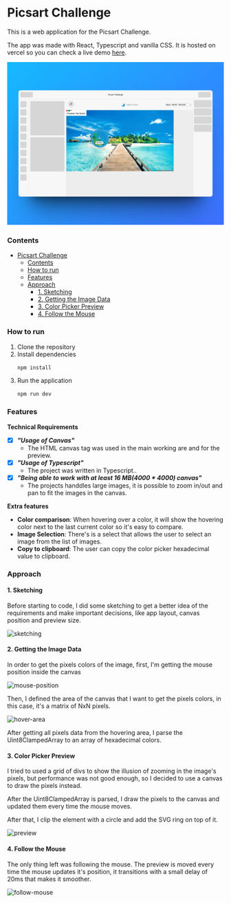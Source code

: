 # Picsart Challenge

This is a web application for the Picsart Challenge.

The app was made with React, Typescript and vanilla CSS. It is hosted on vercel so you can check a live demo [here](https://picsart-challenge.vercel.app/).

![sketching](./public/docs/shot.png)

### Contents
- [Picsart Challenge](#picsart-challenge)
    - [Contents](#contents)
    - [How to run](#how-to-run)
    - [Features](#features)
    - [Approach](#approach)
      - [1. Sketching](#1-sketching)
      - [2. Getting the Image Data](#2-getting-the-image-data)
      - [3. Color Picker Preview](#3-color-picker-preview)
      - [4. Follow the Mouse](#4-follow-the-mouse)

### How to run

1. Clone the repository
2. Install dependencies
   ```sh
   npm install
   ```
3. Run the application
    ```sh
   npm run dev
   ```

### Features
**Technical Requirements**
- [x] **_"Usage of Canvas"_** 
  - The HTML canvas tag was used in the main working are and for the preview.
- [x] **_"Usage of Typescript"_**
  - The project was written in Typescript..
- [x] **_"Being able to work with at least 16 MB(4000 * 4000) canvas"_**
  -  The projects handdles large images, it is possible to zoom in/out and pan to fit the images in the canvas.

**Extra features**
- **Color comparison**: When hovering over a color, it will show the hovering color next to the last current color so it's easy to compare.
- **Image Selection**: There's is a select that allows the user to select an image from the list of images.
- **Copy to clipboard**: The user can copy the color picker hexadecimal value to clipboard.

### Approach

#### 1. Sketching
Before starting to code, I did some sketching to get a better idea of the requirements and make important decisions, like app layout, canvas position and preview size.

![sketching](./public/docs/sketching.png)

#### 2. Getting the Image Data
In order to get the pixels colors of the image, first, I'm getting the mouse position inside the canvas

![mouse-position](./public/docs/mouse-position.png)

Then, I defined the area of the canvas that I want to get the pixels colors, in this case, it's a matrix of NxN pixels.

![hover-area](./public/docs/hover-area.png)

After getting all pixels data from the hovering area, I parse the Uint8ClampedArray to an array of hexadecimal colors.

#### 3. Color Picker Preview
I tried to used a grid of divs to show the illusion of zooming in the image's pixels, but performance was not good enough, so I decided to use a canvas to draw the pixels instead.

After the Uint8ClampedArray is parsed, I draw the pixels to the canvas and updated them every time the mouse moves.

After that, I clip the element with a circle and add the SVG ring on top of it.

![preview](./public/docs/preview.png) 

#### 4. Follow the Mouse
The only thing left was following the mouse. The preview is moved every time the mouse updates it's position, it transitions with a small delay of 20ms that makes it smoother.

![follow-mouse](./public/docs/follow-mouse.png) 
